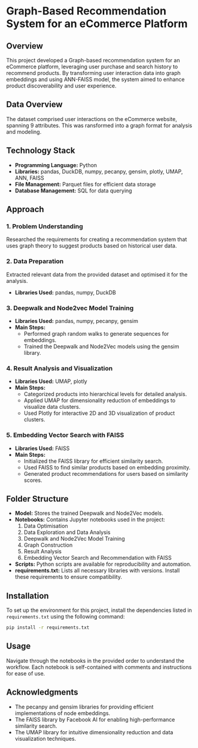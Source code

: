 
# Graph-Based Recommendation System for an eCommerce Platform

## Overview
This project developed a Graph-based recommendation system for an eCommerce platform, leveraging user purchase and search history to recommend products. By transforming user interaction data into graph embeddings and using ANN-FAISS model, the system aimed to enhance product discoverability and user experience.

## Data Overview
The dataset comprised user interactions on the eCommerce website, spanning 9 attributes. This was ransformed into a graph format for analysis and modeling.

## Technology Stack
- **Programming Language:** Python
- **Libraries:** pandas, DuckDB, numpy, pecanpy, gensim, plotly, UMAP, ANN, FAISS
- **File Management:** Parquet files for efficient data storage
- **Database Management:** SQL for data querying

## Approach

### 1. Problem Understanding
Researched the requirements for creating a recommendation system that uses graph theory to suggest products based on historical user data.

### 2. Data Preparation
Extracted relevant data from the provided dataset and optimised it for the analysis.
- **Libraries Used:** pandas, numpy, DuckDB


### 3. Deepwalk and Node2vec Model Training
- **Libraries Used:** pandas, numpy, pecanpy, gensim
- **Main Steps:**
  - Performed graph random walks to generate sequences for embeddings.
  - Trained the Deepwalk and Node2Vec models using the gensim library.

### 4. Result Analysis and Visualization
- **Libraries Used:** UMAP, plotly
- **Main Steps:**
  - Categorized products into hierarchical levels for detailed analysis.
  - Applied UMAP for dimensionality reduction of embeddings to visualize data clusters.
  - Used Plotly for interactive 2D and 3D visualization of product clusters.

### 5. Embedding Vector Search with FAISS
- **Libraries Used:** FAISS
- **Main Steps:**
  - Initialized the FAISS library for efficient similarity search.
  - Used FAISS to find similar products based on embedding proximity.
  - Generated product recommendations for users based on similarity scores.

## Folder Structure
- **Model:** Stores the trained Deepwalk and Node2Vec models.
- **Notebooks:** Contains Jupyter notebooks used in the project:
  1. Data Optimisation
  2. Data Exploration and Data Analysis
  3. Deepwalk and Node2Vec Model Training
  4. Graph Construction
  5. Result Analysis
  6. Embedding Vector Search and Recommendation with FAISS
- **Scripts:** Python scripts are available for reproducibility and automation.
- **requirements.txt:** Lists all necessary libraries with versions. Install these requirements to ensure compatibility.

## Installation
To set up the environment for this project, install the dependencies listed in `requirements.txt` using the following command:
```sh
pip install -r requirements.txt
```

## Usage
Navigate through the notebooks in the provided order to understand the workflow. Each notebook is self-contained with comments and instructions for ease of use.

## Acknowledgments
- The pecanpy and gensim libraries for providing efficient implementations of node embeddings.
- The FAISS library by Facebook AI for enabling high-performance similarity search.
- The UMAP library for intuitive dimensionality reduction and data visualization techniques.
